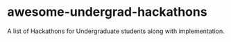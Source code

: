 # awesome-undergrad-hackathons
A list of Hackathons for Undergraduate students along with implementation.
